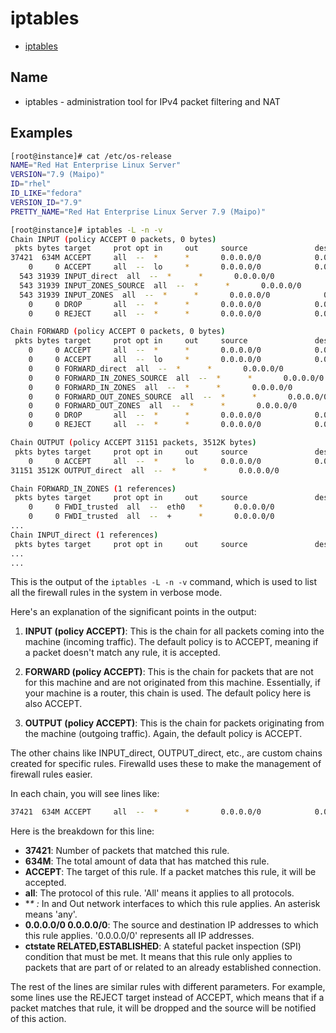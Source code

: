 # iptables

- [iptables](https://man7.org/linux/man-pages/man8/iptables.8.html)

## Name

- iptables - administration tool for IPv4 packet filtering and NAT

## Examples

```bash
[root@instance]# cat /etc/os-release 
NAME="Red Hat Enterprise Linux Server"
VERSION="7.9 (Maipo)"
ID="rhel"
ID_LIKE="fedora"
VERSION_ID="7.9"
PRETTY_NAME="Red Hat Enterprise Linux Server 7.9 (Maipo)"

[root@instance]# iptables -L -n -v
Chain INPUT (policy ACCEPT 0 packets, 0 bytes)
 pkts bytes target     prot opt in     out     source               destination         
37421  634M ACCEPT     all  --  *      *       0.0.0.0/0            0.0.0.0/0            ctstate RELATED,ESTABLISHED
    0     0 ACCEPT     all  --  lo     *       0.0.0.0/0            0.0.0.0/0           
  543 31939 INPUT_direct  all  --  *      *       0.0.0.0/0            0.0.0.0/0           
  543 31939 INPUT_ZONES_SOURCE  all  --  *      *       0.0.0.0/0            0.0.0.0/0           
  543 31939 INPUT_ZONES  all  --  *      *       0.0.0.0/0            0.0.0.0/0           
    0     0 DROP       all  --  *      *       0.0.0.0/0            0.0.0.0/0            ctstate INVALID
    0     0 REJECT     all  --  *      *       0.0.0.0/0            0.0.0.0/0            reject-with icmp-host-prohibited

Chain FORWARD (policy ACCEPT 0 packets, 0 bytes)
 pkts bytes target     prot opt in     out     source               destination         
    0     0 ACCEPT     all  --  *      *       0.0.0.0/0            0.0.0.0/0            ctstate RELATED,ESTABLISHED
    0     0 ACCEPT     all  --  lo     *       0.0.0.0/0            0.0.0.0/0           
    0     0 FORWARD_direct  all  --  *      *       0.0.0.0/0            0.0.0.0/0           
    0     0 FORWARD_IN_ZONES_SOURCE  all  --  *      *       0.0.0.0/0            0.0.0.0/0           
    0     0 FORWARD_IN_ZONES  all  --  *      *       0.0.0.0/0            0.0.0.0/0           
    0     0 FORWARD_OUT_ZONES_SOURCE  all  --  *      *       0.0.0.0/0            0.0.0.0/0           
    0     0 FORWARD_OUT_ZONES  all  --  *      *       0.0.0.0/0            0.0.0.0/0           
    0     0 DROP       all  --  *      *       0.0.0.0/0            0.0.0.0/0            ctstate INVALID
    0     0 REJECT     all  --  *      *       0.0.0.0/0            0.0.0.0/0            reject-with icmp-host-prohibited

Chain OUTPUT (policy ACCEPT 31151 packets, 3512K bytes)
 pkts bytes target     prot opt in     out     source               destination         
    0     0 ACCEPT     all  --  *      lo      0.0.0.0/0            0.0.0.0/0           
31151 3512K OUTPUT_direct  all  --  *      *       0.0.0.0/0            0.0.0.0/0           

Chain FORWARD_IN_ZONES (1 references)
 pkts bytes target     prot opt in     out     source               destination         
    0     0 FWDI_trusted  all  --  eth0   *       0.0.0.0/0            0.0.0.0/0           [goto] 
    0     0 FWDI_trusted  all  --  +      *       0.0.0.0/0            0.0.0.0/0           [goto] 
...
Chain INPUT_direct (1 references)
 pkts bytes target     prot opt in     out     source               destination 
...
...
```

This is the output of the `iptables -L -n -v` command, which is used to list all the firewall rules in the system in verbose mode.

Here's an explanation of the significant points in the output:

1. **INPUT (policy ACCEPT)**: This is the chain for all packets coming into the machine (incoming traffic). The default policy is to ACCEPT, meaning if a packet doesn't match any rule, it is accepted.

2. **FORWARD (policy ACCEPT)**: This is the chain for packets that are not for this machine and are not originated from this machine. Essentially, if your machine is a router, this chain is used. The default policy here is also ACCEPT.

3. **OUTPUT (policy ACCEPT)**: This is the chain for packets originating from the machine (outgoing traffic). Again, the default policy is ACCEPT.

The other chains like INPUT_direct, OUTPUT_direct, etc., are custom chains created for specific rules. Firewalld uses these to make the management of firewall rules easier.

In each chain, you will see lines like:

```bash
37421  634M ACCEPT     all  --  *      *       0.0.0.0/0            0.0.0.0/0            ctstate RELATED,ESTABLISHED
```

Here is the breakdown for this line:

- **37421**: Number of packets that matched this rule.
- **634M**: The total amount of data that has matched this rule.
- **ACCEPT**: The target of this rule. If a packet matches this rule, it will be accepted.
- **all**: The protocol of this rule. 'All' means it applies to all protocols.
- **\* *:** In and Out network interfaces to which this rule applies. An asterisk means 'any'.
- **0.0.0.0/0 0.0.0.0/0**: The source and destination IP addresses to which this rule applies. '0.0.0.0/0' represents all IP addresses.
- **ctstate RELATED,ESTABLISHED**: A stateful packet inspection (SPI) condition that must be met. It means that this rule only applies to packets that are part of or related to an already established connection.

The rest of the lines are similar rules with different parameters. For example, some lines use the REJECT target instead of ACCEPT, which means that if a packet matches that rule, it will be dropped and the source will be notified of this action.
